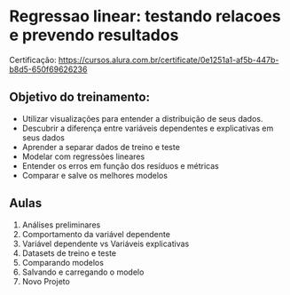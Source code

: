 # Regressao linear: testando relacoes e prevendo resultados

Certificação: https://cursos.alura.com.br/certificate/0e1251a1-af5b-447b-b8d5-650f69626236

<h2>Objetivo do treinamento:</h2>

<ul>
    <li>Utilizar visualizações para entender a distribuição de seus dados.</li>
    <li>Descubrir a diferença entre variáveis dependentes e explicativas em seus dados</li>
    <li>Aprender a separar dados de treino e teste</li>
    <li>Modelar com regressões lineares</li>
    <li>Entender os erros em função dos resíduos e métricas</li>
    <li>Comparar e salve os melhores modelos</li>
</ul>

<h2>Aulas</h2>

<ol>
    <li>Análises preliminares</li>
    <li>Comportamento da variável dependente</li>
    <li>Variável dependente vs Variáveis explicativas</li>
    <li>Datasets de treino e teste</li>
    <li>Comparando modelos</li>
    <li>Salvando e carregando o modelo</li>
    <li>Novo Projeto</li>
</ol>
